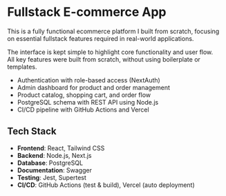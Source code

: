 # Fullstack E-commerce App

This is a fully functional ecommerce platform I built from scratch, focusing on essential fullstack features required in real-world applications.

The interface is kept simple to highlight core functionality and user flow.  
All key features were built from scratch, without using boilerplate or templates.

- Authentication with role-based access (NextAuth)
- Admin dashboard for product and order management
- Product catalog, shopping cart, and order flow
- PostgreSQL schema with REST API using Node.js
- CI/CD pipeline with GitHub Actions and Vercel


## Tech Stack
- **Frontend**: React, Tailwind CSS  
- **Backend**: Node.js, Next.js  
- **Database**: PostgreSQL  
- **Documentation**: Swagger  
- **Testing**: Jest, Supertest  
- **CI/CD**: GitHub Actions (test & build), Vercel (auto deployment)